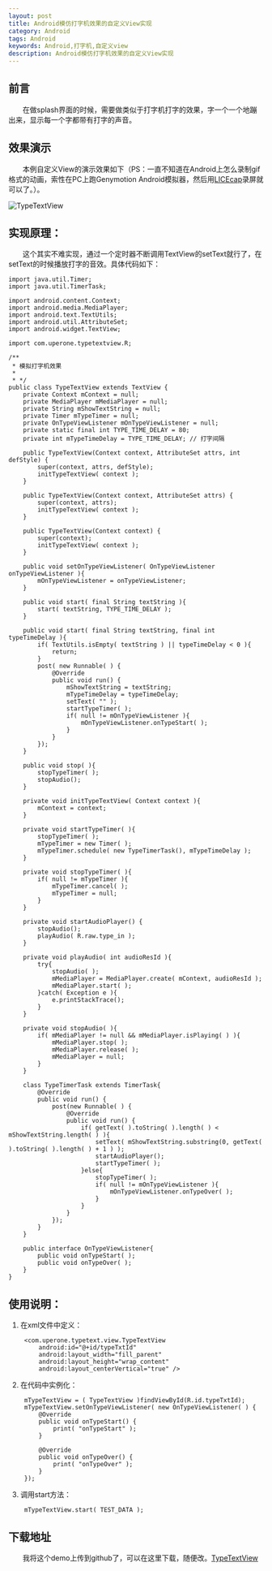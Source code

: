 ```yaml
---
layout: post
title: Android模仿打字机效果的自定义View实现
category: Android
tags: Android
keywords: Android,打字机,自定义view
description: Android模仿打字机效果的自定义View实现
---
```

## 前言

&emsp;&emsp;在做splash界面的时候，需要做类似于打字机打字的效果，字一个一个地蹦出来，显示每一个字都带有打字的声音。

## 效果演示

&emsp;&emsp;本例自定义View的演示效果如下（PS：一直不知道在Android上怎么录制gif格式的动画，索性在PC上跑Genymotion Android模拟器，然后用[LICEcap](http://www.appinn.com/licecap/)录屏就可以了。）。

![TypeTextView](http://ww1.sinaimg.cn/large/6d17e381gw1eo0uvwrfo1g20hj0pwgpz.gif)

## 实现原理：

&emsp;&emsp;这个其实不难实现，通过一个定时器不断调用TextView的setText就行了，在setText的时候播放打字的音效。具体代码如下：
	
	import java.util.Timer;
	import java.util.TimerTask;
	
	import android.content.Context;
	import android.media.MediaPlayer;
	import android.text.TextUtils;
	import android.util.AttributeSet;
	import android.widget.TextView;
	
	import com.uperone.typetextview.R;
	
	/**
	 * 模拟打字机效果
	 * 
	 * */
	public class TypeTextView extends TextView {
		private Context mContext = null;
		private MediaPlayer mMediaPlayer = null;
		private String mShowTextString = null;
		private Timer mTypeTimer = null;
		private OnTypeViewListener mOnTypeViewListener = null;
		private static final int TYPE_TIME_DELAY = 80;
		private int mTypeTimeDelay = TYPE_TIME_DELAY; // 打字间隔
		
		public TypeTextView(Context context, AttributeSet attrs, int defStyle) {
			super(context, attrs, defStyle);
			initTypeTextView( context );
		}
	
		public TypeTextView(Context context, AttributeSet attrs) {
			super(context, attrs);
			initTypeTextView( context );
		}
	
		public TypeTextView(Context context) {
			super(context);
			initTypeTextView( context );
		}
		
		public void setOnTypeViewListener( OnTypeViewListener onTypeViewListener ){
			mOnTypeViewListener = onTypeViewListener;
		}
		
		public void start( final String textString ){
			start( textString, TYPE_TIME_DELAY );
		}
		
		public void start( final String textString, final int typeTimeDelay ){
			if( TextUtils.isEmpty( textString ) || typeTimeDelay < 0 ){
				return;
			}
			post( new Runnable( ) {
				@Override
				public void run() {
					mShowTextString = textString;
					mTypeTimeDelay = typeTimeDelay;
					setText( "" );
					startTypeTimer( );
					if( null != mOnTypeViewListener ){
						mOnTypeViewListener.onTypeStart( );
					}
				}
			});
		}
		
		public void stop( ){
			stopTypeTimer( );
			stopAudio();
		}
		
		private void initTypeTextView( Context context ){
			mContext = context;
		}
		
		private void startTypeTimer( ){
			stopTypeTimer( );
			mTypeTimer = new Timer( );
			mTypeTimer.schedule( new TypeTimerTask(), mTypeTimeDelay );
		}
		
		private void stopTypeTimer( ){
			if( null != mTypeTimer ){
				mTypeTimer.cancel( );
				mTypeTimer = null;
			}
		}
		
		private void startAudioPlayer() {
			stopAudio();
			playAudio( R.raw.type_in );
		}
		
		private void playAudio( int audioResId ){
			try{
				stopAudio( );
	            mMediaPlayer = MediaPlayer.create( mContext, audioResId );
	            mMediaPlayer.start( );
	        }catch( Exception e ){
	            e.printStackTrace();
	        }
		}
		
		private void stopAudio( ){
			if( mMediaPlayer != null && mMediaPlayer.isPlaying( ) ){
	            mMediaPlayer.stop( );
	            mMediaPlayer.release( );
	            mMediaPlayer = null;
	        }
		}
		
		class TypeTimerTask extends TimerTask{
			@Override
			public void run() {
				post(new Runnable( ) {
					@Override
					public void run() {
						if( getText( ).toString( ).length( ) < mShowTextString.length( ) ){
							setText( mShowTextString.substring(0, getText( ).toString( ).length( ) + 1 ) );
							startAudioPlayer();
							startTypeTimer( );
						}else{
							stopTypeTimer( );
							if( null != mOnTypeViewListener ){
								mOnTypeViewListener.onTypeOver( );
							}
						}
					}
				});
			}
		}
		
		public interface OnTypeViewListener{
			public void onTypeStart( );
			public void onTypeOver( );
		}
	}

## 使用说明：

1. 在xml文件中定义：

		<com.uperone.typetext.view.TypeTextView
	        android:id="@+id/typeTxtId"
	        android:layout_width="fill_parent"
	        android:layout_height="wrap_content"
	        android:layout_centerVertical="true" />

2. 在代码中实例化：
	
		mTypeTextView = ( TypeTextView )findViewById(R.id.typeTxtId);
		mTypeTextView.setOnTypeViewListener( new OnTypeViewListener( ) {
			@Override
			public void onTypeStart() {
				print( "onTypeStart" );
			}
			
			@Override
			public void onTypeOver() {
				print( "onTypeOver" );
			}
		});	

3. 调用start方法：
		
		mTypeTextView.start( TEST_DATA );

## 下载地址

&emsp;&emsp;我将这个demo上传到github了，可以在这里下载，随便改。[TypeTextView](https://github.com/zmywly8866/TypeTextView)